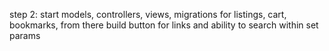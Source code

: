 step 2: start models, controllers, views, migrations for listings, cart, bookmarks,
from there build button for links and ability to search within set params
